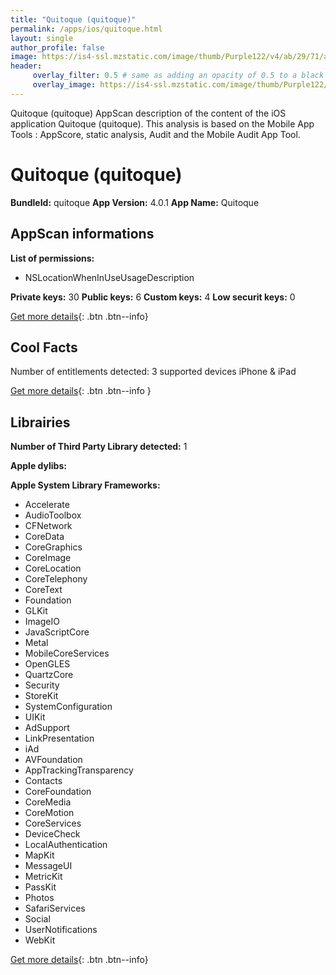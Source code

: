 ```yaml
---
title: "Quitoque (quitoque)"
permalink: /apps/ios/quitoque.html
layout: single
author_profile: false
image: https://is4-ssl.mzstatic.com/image/thumb/Purple122/v4/ab/29/71/ab297135-ed71-4d7b-ed61-f59f63448b85/AppIcon-1x_U007emarketing-0-7-0-85-220.png/512x512bb.jpg
header: 
     overlay_filter: 0.5 # same as adding an opacity of 0.5 to a black background
     overlay_image: https://is4-ssl.mzstatic.com/image/thumb/Purple122/v4/ab/29/71/ab297135-ed71-4d7b-ed61-f59f63448b85/AppIcon-1x_U007emarketing-0-7-0-85-220.png/512x512bb.jpg
---
```

Quitoque (quitoque) AppScan description of the content of the iOS application Quitoque (quitoque). This analysis is based on the Mobile App Tools : AppScore, static analysis, Audit and the Mobile Audit App Tool.

# Quitoque (quitoque)

**BundleId:** quitoque
**App Version:** 4.0.1
**App Name:** Quitoque


## AppScan informations 

**List of permissions:** 
- NSLocationWhenInUseUsageDescription
  
  
**Private keys:** 30
**Public keys:** 6
**Custom keys:** 4
**Low securit keys:** 0
  
[Get more details](/pricing.html){: .btn .btn--info}

## Cool Facts

Number of entitlements detected: 3
supported devices iPhone & iPad
  
[Get more details](/pricing.html){: .btn .btn--info }

## Librairies 
**Number of Third Party Library detected:** 1


**Apple dylibs:**


**Apple System Library Frameworks:**
- Accelerate
- AudioToolbox
- CFNetwork
- CoreData
- CoreGraphics
- CoreImage
- CoreLocation
- CoreTelephony
- CoreText
- Foundation
- GLKit
- ImageIO
- JavaScriptCore
- Metal
- MobileCoreServices
- OpenGLES
- QuartzCore
- Security
- StoreKit
- SystemConfiguration
- UIKit
- AdSupport
- LinkPresentation
- iAd
- AVFoundation
- AppTrackingTransparency
- Contacts
- CoreFoundation
- CoreMedia
- CoreMotion
- CoreServices
- DeviceCheck
- LocalAuthentication
- MapKit
- MessageUI
- MetricKit
- PassKit
- Photos
- SafariServices
- Social
- UserNotifications
- WebKit


  
[Get more details](/pricing.html){: .btn .btn--info}

